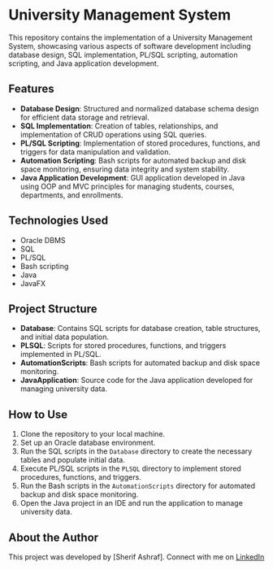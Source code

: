 # University Management System

This repository contains the implementation of a University Management System, showcasing various aspects of software development including database design, SQL implementation, PL/SQL scripting, automation scripting, and Java application development.

## Features

- **Database Design**: Structured and normalized database schema design for efficient data storage and retrieval.
- **SQL Implementation**: Creation of tables, relationships, and implementation of CRUD operations using SQL queries.
- **PL/SQL Scripting**: Implementation of stored procedures, functions, and triggers for data manipulation and validation.
- **Automation Scripting**: Bash scripts for automated backup and disk space monitoring, ensuring data integrity and system stability.
- **Java Application Development**: GUI application developed in Java using OOP and MVC principles for managing students, courses, departments, and enrollments.

## Technologies Used

- Oracle DBMS
- SQL
- PL/SQL
- Bash scripting
- Java
- JavaFX

## Project Structure

- **Database**: Contains SQL scripts for database creation, table structures, and initial data population.
- **PLSQL**: Scripts for stored procedures, functions, and triggers implemented in PL/SQL.
- **AutomationScripts**: Bash scripts for automated backup and disk space monitoring.
- **JavaApplication**: Source code for the Java application developed for managing university data.

## How to Use

1. Clone the repository to your local machine.
2. Set up an Oracle database environment.
3. Run the SQL scripts in the `Database` directory to create the necessary tables and populate initial data.
4. Execute PL/SQL scripts in the `PLSQL` directory to implement stored procedures, functions, and triggers.
5. Run the Bash scripts in the `AutomationScripts` directory for automated backup and disk space monitoring.
6. Open the Java project in an IDE and run the application to manage university data.

## About the Author

This project was developed by [Sherif Ashraf]. Connect with me on [LinkedIn](https://www.linkedin.com/in/sherif-ashraf4/)
